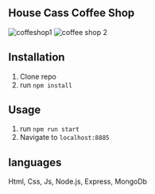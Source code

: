 ## House Cass Coffee Shop

![coffeshop1](https://user-images.githubusercontent.com/102604674/172213268-e2ae554e-8bc4-45f4-b2ab-2eeabdec3973.png)
![coffee shop 2](https://user-images.githubusercontent.com/102604674/172213276-84f566fc-d2aa-4195-95e0-b1029a640ad4.png)


## Installation
1. Clone repo
2. run `npm install`

## Usage

1. run `npm run start`
2. Navigate to `localhost:8885`

## languages

Html, Css, Js, Node.js, Express, MongoDb
